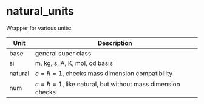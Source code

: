 # natural_units

Wrapper for various units:

| Unit      | Description |
| ----------- | ----------- |
| base      | general super class       |
| si        | m, kg, s, A, K, mol, cd basis        |
| natural   | $c=\hbar=1$, checks mass dimension compatibility        |
| num       | $c=\hbar=1$, like natural, but without mass dimension checks        |
